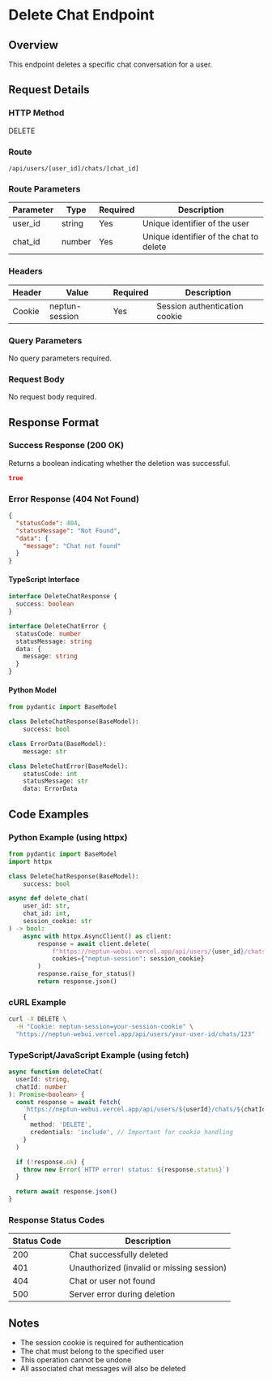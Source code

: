 # Delete Chat Endpoint

## Overview

This endpoint deletes a specific chat conversation for a user.

## Request Details

### HTTP Method

DELETE

### Route

`/api/users/[user_id]/chats/[chat_id]`

### Route Parameters

| Parameter | Type   | Required | Description                             |
| --------- | ------ | -------- | --------------------------------------- |
| user_id   | string | Yes      | Unique identifier of the user           |
| chat_id   | number | Yes      | Unique identifier of the chat to delete |

### Headers

| Header | Value          | Required | Description                   |
| ------ | -------------- | -------- | ----------------------------- |
| Cookie | neptun-session | Yes      | Session authentication cookie |

### Query Parameters

No query parameters required.

### Request Body

No request body required.

## Response Format

### Success Response (200 OK)

Returns a boolean indicating whether the deletion was successful.

```json
true
```

### Error Response (404 Not Found)

```json
{
  "statusCode": 404,
  "statusMessage": "Not Found",
  "data": {
    "message": "Chat not found"
  }
}
```

#### TypeScript Interface

```typescript
interface DeleteChatResponse {
  success: boolean
}

interface DeleteChatError {
  statusCode: number
  statusMessage: string
  data: {
    message: string
  }
}
```

#### Python Model

```python
from pydantic import BaseModel

class DeleteChatResponse(BaseModel):
    success: bool

class ErrorData(BaseModel):
    message: str

class DeleteChatError(BaseModel):
    statusCode: int
    statusMessage: str
    data: ErrorData
```

## Code Examples

### Python Example (using httpx)

```python
from pydantic import BaseModel
import httpx

class DeleteChatResponse(BaseModel):
    success: bool

async def delete_chat(
    user_id: str,
    chat_id: int,
    session_cookie: str
) -> bool:
    async with httpx.AsyncClient() as client:
        response = await client.delete(
            f"https://neptun-webui.vercel.app/api/users/{user_id}/chats/{chat_id}",
            cookies={"neptun-session": session_cookie}
        )
        response.raise_for_status()
        return response.json()
```

### cURL Example

```bash
curl -X DELETE \
  -H "Cookie: neptun-session=your-session-cookie" \
  "https://neptun-webui.vercel.app/api/users/your-user-id/chats/123"
```

### TypeScript/JavaScript Example (using fetch)

```typescript
async function deleteChat(
  userId: string,
  chatId: number
): Promise<boolean> {
  const response = await fetch(
    `https://neptun-webui.vercel.app/api/users/${userId}/chats/${chatId}`,
    {
      method: 'DELETE',
      credentials: 'include', // Important for cookie handling
    }
  )

  if (!response.ok) {
    throw new Error(`HTTP error! status: ${response.status}`)
  }

  return await response.json()
}
```

### Response Status Codes

| Status Code | Description                               |
| ----------- | ----------------------------------------- |
| 200         | Chat successfully deleted                 |
| 401         | Unauthorized (invalid or missing session) |
| 404         | Chat or user not found                    |
| 500         | Server error during deletion              |

## Notes

- The session cookie is required for authentication
- The chat must belong to the specified user
- This operation cannot be undone
- All associated chat messages will also be deleted
